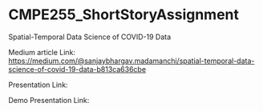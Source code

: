 # CMPE255_ShortStoryAssignment

Spatial-Temporal Data Science of COVID-19 Data


Medium article Link: https://medium.com/@sanjaybhargav.madamanchi/spatial-temporal-data-science-of-covid-19-data-b813ca636cbe

Presentation Link: 

Demo Presentation Link: 
